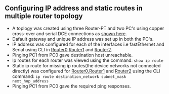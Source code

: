 ## Configuring IP address and static routes in multiple router topology
* A toplogy was created using three Router-PT and two PC's using copper cross-over and serial DCE connections as [shown here](./topology.png).
* Dafault gateway and unique IP address was set up in both the PC's.
* IP address was configured for each of the interfaces i.e fastEthernet and Serial using CLI in [Router0](router0_config.png),[Router1](router1_config.png) and [Router2](router2_config.png).
* Pinging PC1 from PC0 gave destination host unreachable.
* Ip routes for each router was viewed using the command: `show ip route`
* Static ip route for missing ip routes(the device networks not connected directly) was configured for [Router0](router0.png),[Router1](router1.png) and [Router2](router2.png) using the CLI command: `ip route destination_network subnet_mask next_hop_address`
* Pinging PC1 from PC0 gave the required ping responses.
